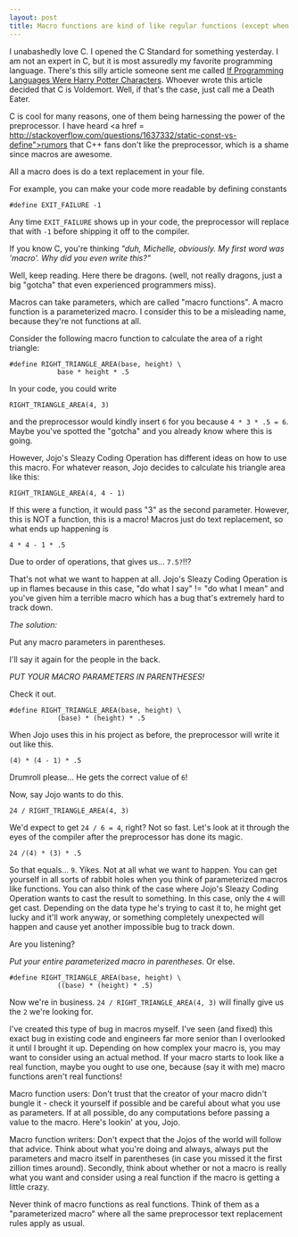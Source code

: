 ```yaml
---
layout: post
title: Macro functions are kind of like regular functions (except when they're not)
---
```

I unabashedly love C. I opened the C Standard for something yesterday. I am not an expert in C, but it is most assuredly my favorite programming language. There's this silly article someone sent me called <a href = "http://heeris.id.au/2014/if-programming-languages-were-harry-potter-characters/">If Programming Languages Were Harry Potter Characters</a>. Whoever wrote this article decided that C is Voldemort. Well, if that's the case, just call me a Death Eater.

C is cool for many reasons, one of them being harnessing the power of the preprocessor. I have heard <a href = http://stackoverflow.com/questions/1637332/static-const-vs-define">rumors that C++ fans don't like the preprocessor</a>, which is a shame since macros are awesome.

All a macro does is do a text replacement in your file.

For example, you can make your code more readable by defining constants

```
#define EXIT_FAILURE -1
```

Any time `EXIT_FAILURE` shows up in your code, the preprocessor will replace that with `-1` before shipping it off to the compiler. 

If you know C, you're thinking *"duh, Michelle, obviously. My first word was 'macro'. Why did you even write this?"*

Well, keep reading. Here there be dragons. (well, not really dragons, just a big "gotcha" that even experienced programmers miss).

Macros can take parameters, which are called "macro functions". A macro function is a parameterized macro. I consider this to be a misleading name, because they're not functions at all. 

Consider the following macro function to calculate the area of a right triangle:

```
#define RIGHT_TRIANGLE_AREA(base, height) \
            base * height * .5
```

In your code, you could write

```
RIGHT_TRIANGLE_AREA(4, 3)
```

and the preprocessor would kindly insert `6` for you because `4 * 3 * .5 = 6`.
Maybe you've spotted the "gotcha" and you already know where this is going. 

However, Jojo's Sleazy Coding Operation has different ideas on how to use this macro. 
For whatever reason, Jojo decides to calculate his triangle area like this:

```
RIGHT_TRIANGLE_AREA(4, 4 - 1)
```

If this were a function, it would pass "3" as the second parameter. However, this is NOT a function, this is a macro! Macros just do text replacement, so what ends up happening is

```
4 * 4 - 1 * .5
```

Due to order of operations, that gives us...
`7.5?`!!? 

That's not what we want to happen at all. Jojo's Sleazy Coding Operation is up in flames because in this case, "do what I say" != "do what I mean" and you've given him a terrible macro which has a bug that's extremely hard to track down. 

*The solution:*

Put any macro parameters in parentheses.
 
I'll say it again for the people in the back.

*PUT YOUR MACRO PARAMETERS IN PARENTHESES!* 

Check it out.

```
#define RIGHT_TRIANGLE_AREA(base, height) \
            (base) * (height) * .5
```

When Jojo uses this in his project as before, the preprocessor will write it out like this.

```
(4) * (4 - 1) * .5
```

Drumroll please... 
He gets the correct value of `6`! 

Now, say Jojo wants to do this.

```
24 / RIGHT_TRIANGLE_AREA(4, 3)
```

We'd expect to get `24 / 6 = 4`, right? Not so fast. Let's look at it through the eyes of the compiler after the preprocessor has done its magic.

```
24 /(4) * (3) * .5
```

So that equals... `9`. Yikes. Not at all what we want to happen. You can get yourself in all sorts of rabbit holes when you think of parameterized macros like functions. 
You can also think of the case where Jojo's Sleazy Coding Operation wants to cast the result to something. In this case, only the `4` will get cast. Depending on the data type he's trying to cast it to, he might get lucky and it'll work anyway, or something completely unexpected will happen and cause yet another impossible bug to track down.

Are you listening?

*Put your entire parameterized macro in parentheses*. Or else. 

```
#define RIGHT_TRIANGLE_AREA(base, height) \
            ((base) * (height) * .5)
```
			
Now we're in business. `24 / RIGHT_TRIANGLE_AREA(4, 3)` will finally give us the `2` we're looking for.

I've created this type of bug in macros myself. I've seen (and fixed) this exact bug in existing code and engineers far more senior than I overlooked it until I brought it up. Depending on how complex your macro is, you may want to consider using an actual method. If your macro starts to look like a real function, maybe you ought to use one, because (say it with me) macro functions aren't real functions!

Macro function users: Don't trust that the creator of your macro didn't bungle it - check it yourself if possible and be careful about what you use as parameters. If at all possible, do any computations before passing a value to the macro. Here's lookin' at you, Jojo.

Macro function writers: Don't expect that the Jojos of the world will follow that advice. Think about what you're doing and always, always put the parameters and macro itself in parentheses (in case you missed it the first zillion times around). Secondly, think about whether or not a macro is really what you want and consider using a real function if the macro is getting a little crazy.

Never think of macro functions as real functions. Think of them as a "parameterized macro" where all the same preprocessor text replacement rules apply as usual.